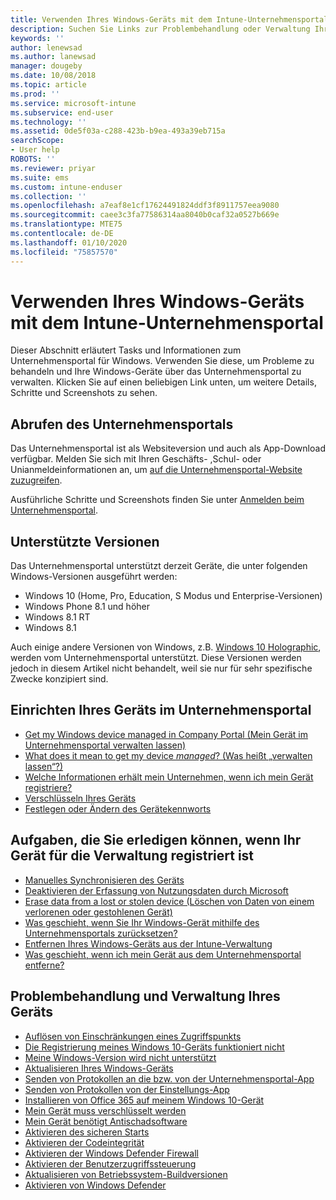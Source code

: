 ```yaml
---
title: Verwenden Ihres Windows-Geräts mit dem Intune-Unternehmensportal | Microsoft-Dokumentation
description: Suchen Sie Links zur Problembehandlung oder Verwaltung Ihrer mobilen Windows-Geräte aus dem Unternehmensportal
keywords: ''
author: lenewsad
ms.author: lanewsad
manager: dougeby
ms.date: 10/08/2018
ms.topic: article
ms.prod: ''
ms.service: microsoft-intune
ms.subservice: end-user
ms.technology: ''
ms.assetid: 0de5f03a-c288-423b-b9ea-493a39eb715a
searchScope:
- User help
ROBOTS: ''
ms.reviewer: priyar
ms.suite: ems
ms.custom: intune-enduser
ms.collection: ''
ms.openlocfilehash: a7eaf8e1cf17624491824ddf3f8911757eea9080
ms.sourcegitcommit: caee3c3fa77586314aa8040b0caf32a0527b669e
ms.translationtype: MTE75
ms.contentlocale: de-DE
ms.lasthandoff: 01/10/2020
ms.locfileid: "75857570"
---
```

# <a name="using-your-windows-device-with-intune-company-portal"></a>Verwenden Ihres Windows-Geräts mit dem Intune-Unternehmensportal

Dieser Abschnitt erläutert Tasks und Informationen zum Unternehmensportal für Windows. Verwenden Sie diese, um Probleme zu behandeln und Ihre Windows-Geräte über das Unternehmensportal zu verwalten. Klicken Sie auf einen beliebigen Link unten, um weitere Details, Schritte und Screenshots zu sehen.  

## <a name="how-to-get-company-portal"></a>Abrufen des Unternehmensportals
Das Unternehmensportal ist als Websiteversion und auch als App-Download verfügbar. Melden Sie sich mit Ihren Geschäfts- ,Schul- oder Unianmeldeinformationen an, um [auf die Unternehmensportal-Website zuzugreifen](https://go.microsoft.com/fwlink/?linkid=2010980).  

Ausführliche Schritte und Screenshots finden Sie unter [Anmelden beim Unternehmensportal](https://docs.microsoft.com/intune-user-help/sign-in-to-the-company-portal).

## <a name="supported-versions"></a>Unterstützte Versionen

Das Unternehmensportal unterstützt derzeit Geräte, die unter folgenden Windows-Versionen ausgeführt werden:

* Windows 10 (Home, Pro, Education, S Modus und Enterprise-Versionen)
* Windows Phone 8.1 und höher
* Windows 8.1 RT
* Windows 8.1

Auch einige andere Versionen von Windows, z.B. [Windows 10 Holographic](https://www.microsoft.com/hololens), werden vom Unternehmensportal unterstützt. Diese Versionen werden jedoch in diesem Artikel nicht behandelt, weil sie nur für sehr spezifische Zwecke konzipiert sind.

## <a name="set-up-your-device-in-the-company-portal"></a>Einrichten Ihres Geräts im Unternehmensportal
- [Get my Windows device managed in Company Portal (Mein Gerät im Unternehmensportal verwalten lassen)](windows-enrollment-company-portal.md)  
- [What does it mean to get my device *managed*? (Was heißt „verwalten lassen“?)](what-happens-if-you-install-the-company-portal-app-and-enroll-your-device-in-intune-windows.md)
- [Welche Informationen erhält mein Unternehmen, wenn ich mein Gerät registriere?](what-info-can-your-company-see-when-you-enroll-your-device-in-intune.md)
- [Verschlüsseln Ihres Geräts](encrypt-your-device-windows.md)
- [Festlegen oder Ändern des Gerätekennworts](set-or-change-your-password-windows.md)

## <a name="things-you-can-do-after-your-device-is-enrolled-in-management"></a>Aufgaben, die Sie erledigen können, wenn Ihr Gerät für die Verwaltung registriert ist
- [Manuelles Synchronisieren des Geräts](sync-your-device-manually-windows.md)
- [Deaktivieren der Erfassung von Nutzungsdaten durch Microsoft](turn-off-microsoft-usage-data-collection-windows.md)
- [Erase data from a lost or stolen device (Löschen von Daten von einem verlorenen oder gestohlenen Gerät)](reset-erase-your-device-cpwebsite.md)
- [Was geschieht, wenn Sie Ihr Windows-Gerät mithilfe des Unternehmensportals zurücksetzen?](what-happens-if-you-reset-your-device-using-the-company-portal-windows.md)
- [Entfernen Ihres Windows-Geräts aus der Intune-Verwaltung](unenroll-your-device-from-intune-windows.md)
- [Was geschieht, wenn ich mein Gerät aus dem Unternehmensportal entferne?](what-happens-if-you-unenroll-your-device-from-intune-windows.md)

## <a name="troubleshoot-and-maintain-your-device"></a>Problembehandlung und Verwaltung Ihres Geräts
* [Auflösen von Einschränkungen eines Zugriffspunkts](resolve-access-point-restrictions.md)
* [Die Registrierung meines Windows 10-Geräts funktioniert nicht](troubleshoot-your-windows-10-device-windows.md)
* [Meine Windows-Version wird nicht unterstützt](your-windows-version-isnt-yet-supported.md)
* [Aktualisieren Ihres Windows-Geräts](you-need-to-update-your-windows-device.md)
* [Senden von Protokollen an die bzw. von der Unternehmensportal-App](send-logs-to-your-it-admin-cp-windows.md)
* [Senden von Protokollen von der Einstellungs-App](send-logs-to-your-it-admin-settings-windows.md)
* [Installieren von Office 365 auf meinem Windows 10-Gerät](install-office-windows.md)
* [Mein Gerät muss verschlüsselt werden](you-need-to-enable-windows-encryption.md)
* [Mein Gerät benötigt Antischadsoftware](your-device-needs-antimalware-software.md)
* [Aktivieren des sicheren Starts](you-need-to-enable-secure-boot-windows.md)
* [Aktivieren der Codeintegrität](you-need-to-enable-code-integrity.md)
* [Aktivieren der Windows Defender Firewall](you-need-to-enable-defender-firewall-windows.md)
* [Aktivieren der Benutzerzugriffssteuerung](you-need-to-enable-uac-windows.md)
* [Aktualisieren von Betriebssystem-Buildversionen](you-need-to-update-os-build-version-windows.md)
* [Aktivieren von Windows Defender](turn-on-defender-windows.md)
